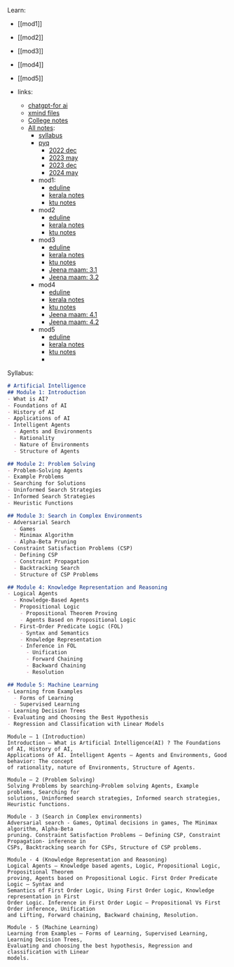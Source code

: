 
Learn:
- [[mod1]]
- [[mod2]]
- [[mod3]]
- [[mod4]]
- [[mod5]]


- links:
	- [chatgpt-for ai](https://chatgpt.com/c/67382bde-2a84-8011-baeb-264d4ac55caf)
	- [xmind files](https://drive.google.com/drive/folders/1Limv0bkGqYcUncnPe2nyCyjTmcUpGdSG?usp=drive_link)
	- [College notes](https://drive.google.com/drive/folders/1EcLTunpAFWthMmdhE1LupL3RULF5xlYF?usp=drive_link)
	- [All notes](https://drive.google.com/drive/u/1/folders/131qyk1APFre-IOR3hxiXCE5fzajtBxGt):
		- [syllabus](https://drive.google.com/file/d/12ygW1Cdj-F5OC533i06jq8NbG_rqe9DK/view?usp=drive_link)
		- [pyq](https://drive.google.com/drive/u/1/folders/1GMRoFT7qPWA5L0XgbJEo67I7xkyVmtHK)
			- [2022 dec](https://drive.google.com/file/d/1s6rK8ne4u0e26pv7JX7PPqVln2rGy60D/view?usp=drive_link)
			- [2023 may](https://drive.google.com/file/d/1Ia1KT0W-eQ-LS5W0O-0q7DSggPX_zfPe/view?usp=drive_link)
			- [2023 dec](https://drive.google.com/file/d/1zL3z17cN9X8tCGzNOMjsm5406pjDQsr9/view?usp=drive_link)
			- [2024 may](https://drive.google.com/file/d/1iy45maPp8b8lCvHYX30fIdVCT4ERu6xp/view?usp=drive_link)
		- mod1:
			- [eduline](https://drive.google.com/file/d/1DMTzA2it27DDspkyXZ_RCjhfuTopHP3g/view?usp=drive_link)
			- [kerala notes](https://drive.google.com/file/d/18flqHp2O16iuvXq9-8rb5L8s2RIu7aiI/view?usp=drive_link)
			- [ktu notes](https://drive.google.com/file/d/1TP39yPskrHMyvB8KnfsmY5wagJb6QzFw/view?usp=drive_link)
		- mod2
			- [eduline](https://drive.google.com/file/d/1TJqrht1Zn48DXnMeQ0RLL0qeOb0jHjvE/view?usp=drive_link)
			- [kerala notes](https://drive.google.com/file/d/18AxnbPtMJ3VyOY4-7IkqleH9PucyG4cz/view?usp=drive_link)
			- [ktu notes](https://drive.google.com/file/d/12jD8rLMf7ugfmHJC-2fECjPJWXVqaBci/view?usp=drive_link)
		- mod3
			- [eduline](https://drive.google.com/file/d/15ijW3jB3EwXmrKygLiO3SkfbBP1Gs_70/view?usp=drive_link)
			- [kerala notes](https://drive.google.com/file/d/11kwijrYVTq750Er-jYB0hDsJDz5Guewt/view?usp=drive_link)
			- [ktu notes](https://drive.google.com/file/d/1T4k2d-DSZOkzmBEBxROE6igvlYB_fCMb/view?usp=drive_link)
			- [Jeena maam: 3.1](https://docs.google.com/presentation/d/1AeguJ4vHZ_7dDpV0Zf3wC-oT-HgnuxKI/edit?usp=drive_link&ouid=117803036556437167034&rtpof=true&sd=true)
			- [Jeena maam: 3.2](https://docs.google.com/document/d/1yMoSJCge8ynI9pXAmeaOVdSlLQwFdR8F/edit?usp=drive_link&ouid=117803036556437167034&rtpof=true&sd=true)
		- mod4
			- [eduline](https://drive.google.com/file/d/1GjrCZ9gdIIfqUaY_A-qpZar22mB5fEMW/view?usp=drive_link)
			- [kerala notes](https://drive.google.com/file/d/1nogD42J7RKnczN-RoWzLVxCWVjKLkl4K/view?usp=drive_link)
			- [ktu notes](https://drive.google.com/file/d/1mTFwvWqAgS1RYicvjA4BXJD-xxr9dZyT/view?usp=drive_link)
			- [Jeena maam: 4.1](https://drive.google.com/file/d/1i8I7xecQuvi5E-O39bNkBgZgoFQvrseR/view?usp=drive_link)
			- [Jeena maam: 4.2](https://drive.google.com/file/d/1R6cHalEwFLVSMYCtYWtUreshCMcRv0li/view?usp=drive_link)
		- mod5
			- [eduline](https://drive.google.com/file/d/1iLLHhTbVPmiD5O7biejslFyBrApKmuNp/view?usp=drive_link)
			- [kerala notes](https://drive.google.com/file/d/1eK6osR7lFJXPyhmaQ2pKw421vZTV2mag/view?usp=drive_link)
			- [ktu notes](https://drive.google.com/file/d/1gdHY6IoXjKZaBogob_QdlhSWrD5sfPz1/view?usp=drive_link)
			- 



Syllabus:
```markdown
# Artificial Intelligence
## Module 1: Introduction
- What is AI?
- Foundations of AI
- History of AI
- Applications of AI
- Intelligent Agents
  - Agents and Environments
  - Rationality
  - Nature of Environments
  - Structure of Agents

## Module 2: Problem Solving
- Problem-Solving Agents
- Example Problems
- Searching for Solutions
- Uninformed Search Strategies
- Informed Search Strategies
- Heuristic Functions

## Module 3: Search in Complex Environments
- Adversarial Search
  - Games
  - Minimax Algorithm
  - Alpha-Beta Pruning
- Constraint Satisfaction Problems (CSP)
  - Defining CSP
  - Constraint Propagation
  - Backtracking Search
  - Structure of CSP Problems

## Module 4: Knowledge Representation and Reasoning
- Logical Agents
  - Knowledge-Based Agents
  - Propositional Logic
    - Propositional Theorem Proving
    - Agents Based on Propositional Logic
  - First-Order Predicate Logic (FOL)
    - Syntax and Semantics
    - Knowledge Representation
    - Inference in FOL
      - Unification
      - Forward Chaining
      - Backward Chaining
      - Resolution

## Module 5: Machine Learning
- Learning from Examples
  - Forms of Learning
  - Supervised Learning
- Learning Decision Trees
- Evaluating and Choosing the Best Hypothesis
- Regression and Classification with Linear Models
```

```
Module – 1 (Introduction)
Introduction – What is Artificial Intelligence(AI) ? The Foundations of AI, History of AI,
Applications of AI. Intelligent Agents – Agents and Environments, Good behavior: The concept
of rationality, nature of Environments, Structure of Agents.

Module – 2 (Problem Solving)
Solving Problems by searching-Problem solving Agents, Example problems, Searching for
solutions, Uninformed search strategies, Informed search strategies, Heuristic functions.

Module - 3 (Search in Complex environments)
Adversarial search - Games, Optimal decisions in games, The Minimax algorithm, Alpha-Beta
pruning. Constraint Satisfaction Problems – Defining CSP, Constraint Propagation- inference in
CSPs, Backtracking search for CSPs, Structure of CSP problems.

Module - 4 (Knowledge Representation and Reasoning)
Logical Agents – Knowledge based agents, Logic, Propositional Logic, Propositional Theorem
proving, Agents based on Propositional Logic. First Order Predicate Logic – Syntax and
Semantics of First Order Logic, Using First Order Logic, Knowledge representation in First
Order Logic. Inference in First Order Logic – Propositional Vs First Order inference, Unification
and Lifting, Forward chaining, Backward chaining, Resolution.

Module - 5 (Machine Learning)
Learning from Examples – Forms of Learning, Supervised Learning, Learning Decision Trees,
Evaluating and choosing the best hypothesis, Regression and classification with Linear
models.
```

